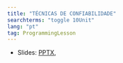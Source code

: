 ```yaml
---
title: "TÉCNICAS DE CONFIABILIDADE"
searchterms: "toggle 10Unit"
lang: "pt"
tag: ProgrammingLesson
---
```

 <ul>
 <li class="ng-binding">Slides:
 <a href="ProgrammingLessons/Reliability.pptx">PPTX</a>,
 <a href="ProgrammingLessons/Reliability.pdf>PDF</a>
 </li>
 </ul>
